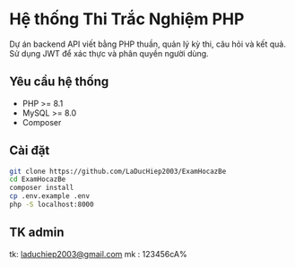 # Hệ thống Thi Trắc Nghiệm PHP

Dự án backend API viết bằng PHP thuần, quản lý kỳ thi, câu hỏi và kết quả.  
Sử dụng JWT để xác thực và phân quyền người dùng.

## Yêu cầu hệ thống
- PHP >= 8.1
- MySQL >= 8.0
- Composer

## Cài đặt
```bash
git clone https://github.com/LaDucHiep2003/ExamHocazBe
cd ExamHocazBe
composer install
cp .env.example .env
php -S localhost:8000
```
## TK admin
tk: laduchiep2003@gmail.com
mk : 123456cA%
